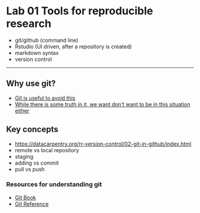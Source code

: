 # Lab 01 Tools for reproducible research
* git/github (command line)
* Rstudio (UI driven, after a repository is created)
* markdown syntax
* version control

---
## Why use git?
* [Git is useful to avoid this](http://phdcomics.com/comics/archive.php?comicid=1323)
* [While there is some truth in it, we want don't want to be in this situation either](https://xkcd.com/1597/)

## Key concepts
* https://datacarpentry.org/rr-version-control/02-git-in-github/index.html
* remote vs local repository
* staging
* adding vs commit 
* pull vs push


### Resources for understanding git
* [Git Book](https://git-scm.com/book/en/v2)
* [Git Reference](https://git-scm.com/docs)
